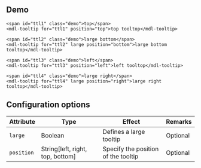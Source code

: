 ## Demo

<style>
  .html_demo .demo {
    background-color: #FFD740;
    padding: 10px;
    margin: 10px 20px;
  }
</style>
```html_demo
<span id="ttl1" class="demo">top</span>
<mdl-tooltip for="ttl1" position="top">top tooltop</mdl-tooltip>

<span id="ttl2" class="demo">large bottom</span>
<mdl-tooltip for="ttl2" large position="bottom">large bottom tooltop</mdl-tooltip>

<span id="ttl3" class="demo">left</span>
<mdl-tooltip for="ttl3" position="left">left tooltop</mdl-tooltip>

<span id="ttl4" class="demo">large right</span>
<mdl-tooltip for="ttl4" large position="right">large right tooltop</mdl-tooltip>
```

## Configuration options

| Attribute | Type | Effect | Remarks |
|-----------|------|--------|---------|
| `large` | Boolean | Defines a large tooltip | Optional |
| `position` | String[left, right, top, bottom] | Specify the position of the tooltip | Optional |
